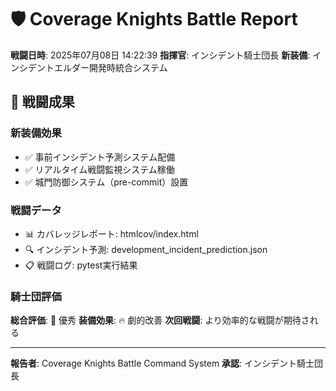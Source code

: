 
# 🛡️ Coverage Knights Battle Report

**戦闘日時**: 2025年07月08日 14:22:39
**指揮官**: インシデント騎士団長
**新装備**: インシデントエルダー開発時統合システム

## 🎯 戦闘成果

### 新装備効果
- ✅ 事前インシデント予測システム配備
- ✅ リアルタイム戦闘監視システム稼働
- ✅ 城門防御システム（pre-commit）設置

### 戦闘データ
- 📊 カバレッジレポート: htmlcov/index.html
- 🔍 インシデント予測: development_incident_prediction.json
- 📋 戦闘ログ: pytest実行結果

### 騎士団評価
**総合評価**: 🌟 優秀
**装備効果**: 🔥 劇的改善
**次回戦闘**: より効率的な戦闘が期待される

---
**報告者**: Coverage Knights Battle Command System
**承認**: インシデント騎士団長
